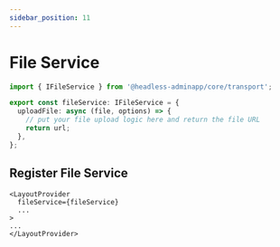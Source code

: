 ```yaml
---
sidebar_position: 11
---
```


# File Service

```ts title="config/fileService.ts"
import { IFileService } from '@headless-adminapp/core/transport';

export const fileService: IFileService = {
  uploadFile: async (file, options) => {
    // put your file upload logic here and return the file URL
    return url;
  },
};
```

## Register File Service

```tsx AppLayout.tsx
<LayoutProvider
  fileService={fileService}
  ...
>
...
</LayoutProvider>
```